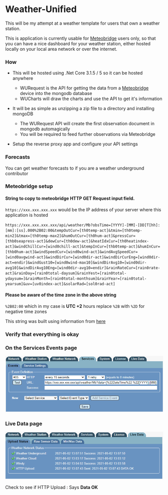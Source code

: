 
# Weather-Unified

This will be my attempt at a weather template for users that own a weather station.

This is application is currently usable for [Meteobridge](https://www.meteobridge.com/) users only, so that
you can have a nice dashboard for your weather station, either hosted locally
on your local area network or over the internet.
  
### How
- This will be hosted using .Net Core 3.1.5 / 5 so it can be hosted anywhere
	- WURequest is the API for getting the data from a [Meteobridge](https://www.meteobridge.com/) device into the mongodb database 
	- WUCharts will draw the charts and use the API to get it's information
	
- It will be as simple as unzipping a zip file to a directory and installing mongoDB
    - The WURequest API will create the first observation document in mongodb automagically
    - You will be required to feed further observations via Meteobridge
    
- Setup the reverse proxy app and configure your API settings

### Forecasts

You can get weather forecasts to if you are a weather underground contributor
 
### Meteobridge setup 


#### String to copy to meteobridge HTTP GET Request input field.

`https://xxx.xxx.xxx.xxx` would be the IP address of your server where this application is hosted

`https://xxx.xxx.xxx.xxx/api/weather/Mb?obsTime=[YYYY]-[MM]-[DD]T[hh]:[mm]:[ss].000%2B02:00&tempOutCur=[th0temp-act]&tmin=[th0temp-min2]&tmax=[th0temp-max2]&humOutCur=[th0hum-act]&pressCur=[thb0seapress-act]&dewCur=[th0dew-act]&heatIdxCur=[th0heatindex-act]&windChillCur=[wind0chill-act]&tempInCur=[thb0temp-act]&humInCur=[thb0hum-act]&windSpeedCur=[wind0wind-act]&windAvgSpeedCur=[wind0avgwind-act]&windDirCur=[wind0dir-act]&windDirCurEng=[wind0dir-act=endir]&windGust10=[wind0wind-max10]&windDirAvg10=[wind0dir-avg10]&windDirAvg10Eng=[wind0dir-avg10=endir]&rainRateCur=[rain0rate-act]&rainDay=[rain0total-daysum]&rainYest=[rain0total-ydaysum=]&rainMonth=[rain0total-monthsum]&rainYear=[rain0total-yearsum]&uv=[uv0index-act]&solarRad=[sol0rad-act]`

#### Please be aware of the time zone in the above string

`%2B02:00` which in my case is **UTC +2** hours replace `%2B` with `%2D` for negative time zones

This string was built using information from [here](https://www.meteobridge.com/wiki/index.php/Templates)

### Verify that everything is okay

### On the Services Events page

![Alt text](https://github.com/Psynosaur/Weather-Unified/blob/master/mb.png "Events")

### Live Data page

![Alt text](https://github.com/Psynosaur/Weather-Unified/blob/master/mbDataOk.png "Live Updates")


Check to see if HTTP Upload : Says **Data OK**